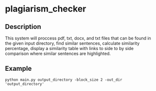 # plagiarism_checker

## Description
This system will proccess pdf, txt, docx, and txt files that can be found in the given input directory, find similar sentences, calculate similarity percentage, display a similarity table with links to side to by side comparison where similar sentences are highlighted.

## Example
```
python main.py output_directory -block_size 2 -out_dir 'output_directory'
```
